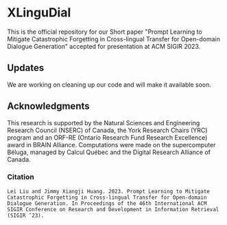 # XLinguDial
This is the official repository for our Short paper "Prompt Learning to Mitigate Catastrophic Forgetting in Cross-lingual Transfer for Open-domain Dialogue Generation" accepted for presentation at ACM SIGIR 2023.

## Updates
We are working on cleaning up our code and will make it available soon.

## Acknowledgments
This research is supported by the Natural Sciences and Engineering Research Council (NSERC) of Canada, the York Research Chairs (YRC) program and an ORF-RE (Ontario Research Fund Research Excellence) award in BRAIN Alliance. Computations were made on the supercomputer Béluga, managed by Calcul Québec and the Digital Research Alliance of Canada.

### Citation
```
Lei Liu and Jimmy Xiangji Huang. 2023. Prompt Learning to Mitigate Catastrophic Forgetting in Cross-lingual Transfer for Open-domain Dialogue Generation. In Proceedings of the 46th International ACM SIGIR Conference on Research and Development in Information Retrieval (SIGIR ’23).
```

